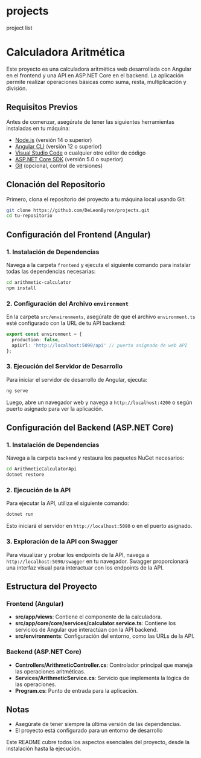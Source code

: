 # projects
project list
# Calculadora Aritmética

Este proyecto es una calculadora aritmética web desarrollada con Angular en el frontend y una API en ASP.NET Core en el backend. La aplicación permite realizar operaciones básicas como suma, resta, multiplicación y división.

## Requisitos Previos

Antes de comenzar, asegúrate de tener las siguientes herramientas instaladas en tu máquina:

- [Node.js](https://nodejs.org/) (versión 14 o superior)
- [Angular CLI](https://angular.io/cli) (versión 12 o superior)
- [Visual Studio Code](https://code.visualstudio.com/) o cualquier otro editor de código
- [ASP.NET Core SDK](https://dotnet.microsoft.com/download/dotnet/5.0) (versión 5.0 o superior)
- [Git](https://git-scm.com/) (opcional, control de versiones)

## Clonación del Repositorio

Primero, clona el repositorio del proyecto a tu máquina local usando Git:

```bash
git clone https://github.com/DeLeonByron/projects.git
cd tu-repositorio
```

## Configuración del Frontend (Angular)

### 1. Instalación de Dependencias

Navega a la carpeta `frontend` y ejecuta el siguiente comando para instalar todas las dependencias necesarias:

```bash
cd arithmetic-calculator
npm install
```

### 2. Configuración del Archivo `environment`

En la carpeta `src/environments`, asegúrate de que el archivo `environment.ts` esté configurado con la URL de tu API backend:

```typescript
export const environment = {
  production: false,
  apiUrl: 'http://localhost:5090/api' // puerto asignado de web API
};
```

### 3. Ejecución del Servidor de Desarrollo

Para iniciar el servidor de desarrollo de Angular, ejecuta:

```bash
ng serve
```

Luego, abre un navegador web y navega a `http://localhost:4200` o según puerto asignado para ver la aplicación.

## Configuración del Backend (ASP.NET Core)

### 1. Instalación de Dependencias

Navega a la carpeta `backend` y restaura los paquetes NuGet necesarios:

```bash
cd ArithmeticCalculatorApi
dotnet restore
```

### 2. Ejecución de la API

Para ejecutar la API, utiliza el siguiente comando:

```bash
dotnet run
```

Esto iniciará el servidor en `http://localhost:5090` o en el puerto asignado.

### 3. Exploración de la API con Swagger

Para visualizar y probar los endpoints de la API, navega a `http://localhost:5090/swagger` en tu navegador. Swagger proporcionará una interfaz visual para interactuar con los endpoints de la API.

## Estructura del Proyecto

### Frontend (Angular)

- **src/app/views**: Contiene el componente de la calculadora.
- **src/app/core/core/services/calculator.service.ts**: Contiene los servicios de Angular que interactúan con la API backend.
- **src/environments**: Configuración del entorno, como las URLs de la API.

### Backend (ASP.NET Core)

- **Controllers/ArithmeticController.cs**: Controlador principal que maneja las operaciones aritméticas.
- **Services/ArithmeticService.cs**: Servicio que implementa la lógica de las operaciones.
- **Program.cs**: Punto de entrada para la aplicación.

## Notas

- Asegúrate de tener siempre la última versión de las dependencias.
- El proyecto está configurado para un entorno de desarrollo

Este README cubre todos los aspectos esenciales del proyecto, desde la instalación hasta la ejecución.
